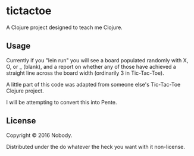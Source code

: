 # tictactoe

A Clojure project designed to teach me Clojure.

## Usage

Currently if you "lein run" you will see a board populated randomly with
X, O, or _ (blank), and a report on whether any of those have achieved a
straight line across the board width (ordinarily 3 in Tic-Tac-Toe).

A little part of this code was adapted from someone else's Tic-Tac-Toe
Clojure project.

I will be attempting to convert this into Pente.

## License

Copyright © 2016 Nobody. 

Distributed under the do whatever the heck you want with it non-license.
